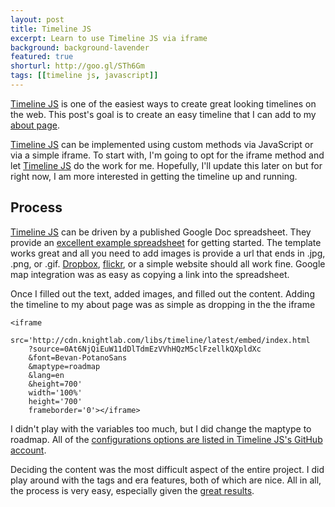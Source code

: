 ```yaml
---
layout: post
title: Timeline JS
excerpt: Learn to use Timeline JS via iframe
background: background-lavender
featured: true
shorturl: http://goo.gl/STh6Gm
tags: [[timeline js, javascript]]
---
```

[Timeline JS](http://timeline.knightlab.com/) is one of the easiest ways to create great looking timelines on the web. This post's goal is to create an easy timeline that I can add to my [about page](/about/).  

[Timeline JS](http://timeline.knightlab.com/) can be implemented using custom methods via JavaScript or via a simple iframe. To start with, I'm going to opt for the iframe method and let [Timeline JS](http://timeline.knightlab.com/) do the work for me. Hopefully, I'll update this later on but for right now, I am more interested in getting the timeline up and running. 

## Process 

[Timeline JS](http://timeline.knightlab.com/) can be driven by a published Google Doc spreadsheet. They provide an [excellent example spreadsheet](https://drive.google.com/previewtemplate?id=0AppSVxABhnltdEhzQjQ4MlpOaldjTmZLclQxQWFTOUE&mode=public) for getting started. The template works great and all you need to add images is provide a url that ends in .jpg, .png, or .gif. [Dropbox](https://www.dropbox.com/), [flickr](https://www.flickr.com/), or a simple website should all work fine. Google map integration was as easy as copying a link into the spreadsheet. 

Once I filled out the text, added images, and filled out the content. Adding the timeline to my about page was as simple as dropping in the the iframe 

```
<iframe 
	src='http://cdn.knightlab.com/libs/timeline/latest/embed/index.html
	?source=0At6NjQiEuW11dDlTdmEzVVhHQzM5clFzellkQXpldXc
	&font=Bevan-PotanoSans
	&maptype=roadmap
	&lang=en
	&height=700' 
	width='100%' 
	height='700' 
	frameborder='0'></iframe>
```
I didn't play with the variables too much, but I did change the maptype to roadmap. All of the [configurations options are listed in Timeline JS's GitHub account](https://github.com/NUKnightLab/TimelineJS#map-style-types). 

Deciding the content was the most difficult aspect of the entire project. I did play around with the tags and era features, both of which are nice. All in all, the process is very easy, especially given the [great results](http://tomhohenstein.com/about/).